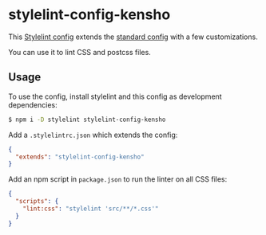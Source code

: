 # stylelint-config-kensho

This [Stylelint config](http://stylelint.io/user-guide/configuration/#extends) extends the [standard config](https://github.com/stylelint/stylelint-config-standard) with a few customizations.

You can use it to lint CSS and postcss files.

## Usage

To use the config, install stylelint and this config as development dependencies:

```sh
$ npm i -D stylelint stylelint-config-kensho
```

Add a `.stylelintrc.json` which extends the config:

```json
{
  "extends": "stylelint-config-kensho"
}
```

Add an npm script in `package.json` to run the linter on all CSS files:

```json
{
  "scripts": {
    "lint:css": "stylelint 'src/**/*.css'"
  }
}
```
